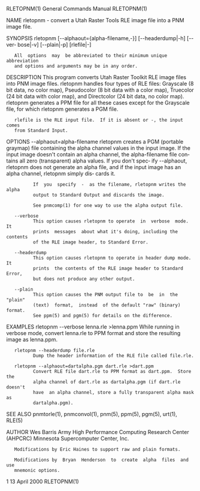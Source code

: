 RLETOPNM(1)                General Commands Manual                RLETOPNM(1)

NAME
       rletopnm - convert a Utah Raster Tools RLE image file into a PNM image
       file.

SYNOPSIS
       rletopnm  [--alphaout={alpha-filename,-}]  [--headerdump|-h]   [--ver‐
       bose|-v] [--plain|-p] [rlefile|-]

       All  options  may  be abbreviated to their minimum unique abbreviation
       and options and arguments may be in any order.

DESCRIPTION
       This program converts Utah Raster Toolkit RLE  image  files  into  PNM
       image  files.   rletopnm handles four types of RLE files: Grayscale (8
       bit data, no color map), Pseudocolor (8 bit data with  a  color  map),
       Truecolor  (24 bit data with color map), and Directcolor (24 bit data,
       no color map).  rletopnm generates a PPM  file  for  all  these  cases
       except  for  the  Grayscale  file,  for which rletopnm generates a PGM
       file.

       rlefile is the RLE input file.  If it is absent or -, the input  comes
       from Standard Input.

OPTIONS
       --alphaout=alpha-filename
              rletopnm  creates  a PGM (portable graymap) file containing the
              alpha channel values in the input image.  If  the  input  image
              doesn't  contain an alpha channel, the alpha-filename file con‐
              tains all zero (transparent) alpha values.  If you don't  spec‐
              ify  --alphaout,  rletopnm does not generate an alpha file, and
              if the input image has an alpha channel, rletopnm  simply  dis‐
              cards it.

              If  you  specify  -  as the filename, rletopnm writes the alpha
              output to Standard Output and discards the image.

              See pnmcomp(1) for one way to use the alpha output file.

       --verbose
              This option causes rletopnm to operate  in  verbose  mode.   It
              prints  messages  about what it's doing, including the contents
              of the RLE image header, to Standard Error.

       --headerdump
              This option causes rletopnm to operate in header dump mode.  It
              prints  the contents of the RLE image header to Standard Error,
              but does not produce any other output.

       --plain
              This option causes the PNM output file to  be  in  the  "plain"
              (text)  format,  instead  of the default "raw" (binary) format.
              See ppm(5) and pgm(5) for details on the difference.

EXAMPLES
       rletopnm --verbose lenna.rle >lenna.ppm
              While running in verbose mode, convert lenna.rle to PPM  format
              and store the resulting image as lenna.ppm.

       rletopnm --headerdump file.rle
              Dump the header information of the RLE file called file.rle.

       rletopnm --alphaout=dartalpha.pgm dart.rle >dart.ppm
              Convert RLE file dart.rle to PPM format as dart.ppm.  Store the
              alpha channel of dart.rle as dartalpha.pgm (if dart.rle doesn't
              have  an alpha channel, store a fully transparent alpha mask as
              dartalpha.pgm).

SEE ALSO
       pnmtorle(1), pnmconvol(1), pnm(5), ppm(5), pgm(5), urt(1), RLE(5)

AUTHOR
       Wes Barris
       Army High Performance Computing Research Center (AHPCRC)
       Minnesota Supercomputer Center, Inc.

       Modifications by Eric Haines to support raw and plain formats.

       Modifications by  Bryan  Henderson  to  create  alpha  files  and  use
       mnemonic options.

1                               13 April 2000                     RLETOPNM(1)
